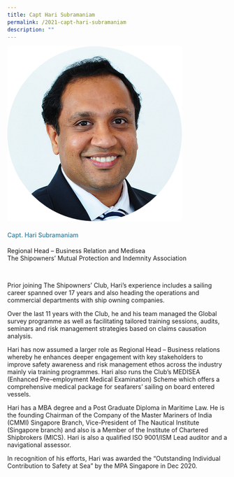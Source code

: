 ```yaml
---
title: Capt Hari Subramaniam
permalink: /2021-capt-hari-subramaniam
description: ""
---
```



<div class="row">
            <div class="col is-3">
              <img src="images/speakers/Hari-Subramaniam.png">
            </div>
            <div class="col is-9 speaker-details">
              <h4>Capt. Hari Subramaniam</h4>
<p>Regional Head – Business Relation and Medisea<br>
The Shipowners’ Mutual Protection and Indemnity Association</p><br>
<p>Prior joining The Shipowners’ Club, Hari’s experience includes a sailing career spanned over 17 years and also heading the operations and commercial departments with ship owning companies.</p><p>

Over the last 11 years with the Club, he and his team managed the Global survey programme as well as facilitating tailored training sessions, audits, seminars and risk management strategies based on claims causation analysis. </p><p>

Hari has now assumed a larger role as Regional Head – Business relations whereby he enhances deeper engagement with key stakeholders to improve safety awareness and risk management ethos across the industry mainly via training programmes. Hari also runs the Club’s MEDISEA (Enhanced Pre-employment Medical Examination) Scheme which offers a comprehensive medical package for seafarers’ sailing on board entered vessels.</p><p>

Hari has a MBA degree and a Post Graduate Diploma in Maritime Law. He is the founding Chairman of the Company of the Master Mariners of India (CMMI) Singapore Branch, Vice-President of The Nautical Institute (Singapore branch) and also is a Member of the Institute of Chartered Shipbrokers (MICS). Hari is also a qualified ISO 9001/ISM Lead auditor and a navigational assessor.</p><p>

In recognition of his efforts, Hari was awarded the “Outstanding Individual Contribution to Safety at Sea” by the MPA Singapore in Dec 2020.</p>
            </div>
          </div> 
					
<style type="text/css"> 
    .is-left{
      text-align: left;
    }
    h4{
      font-weight: 500; 
      color: #337B9A !important;
    }
     .speaker-details p { text-align: justified; }
  </style>